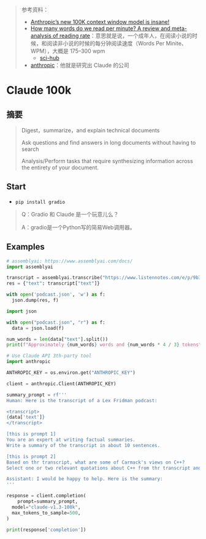 > 参考资料：
>
> - [Anthropic’s new 100K context window model is insane!](https://www.youtube.com/watch?v=2kFhloXz5_E&t=400s)
> - [How many words do we read per minute? A review and meta-analysis of reading rate](https://www.sciencedirect.com/science/article/abs/pii/S0749596X19300786)：意思就是说，一个成年人，在阅读小说的时候，和阅读非小说的时候的每分钟阅读速度（Words Per Minite、WPM），大概是 175–300 wpm
>   - [sci-hub](https://sci-hub.se/https://doi.org/10.1016/j.jml.2019.104047)
> - [anthropic](https://www.anthropic.com/)：他就是研究出 Claude 的公司

# Claude 100k

## 摘要

> Digest，summarize，and explain technical documents
>
> Ask questions and find answers in long documents without having to search
>
> Analysis/Perform tasks that require synthesizing information across the entirety of your document.



## Start

- ```
  pip install gradio
  ```

> Q：Gradio 和 Claude 是一个玩意儿么？
>
> A：gradio是一个Python写的简易Web调用器。

## Examples

```python
# assemblyai: https://www.assemblyai.com/docs/
import assemblyai

transcript = assemblyai.transcribe("https://www.listennotes.com/e/p/9b39e6d07c39452fa01af3e856a127eb/")
res = {"text": transcript["text"]}

with open('podcast.json', 'w') as f:
  json.dump(res, f)
```

```python
import json

with open("podcast.json", "r") as f:
  data = json.load(f)

num_words = len(data["text"].split())
print(f"Approximately {num_words} words and {num_words * 4 / 3} tokens")
```

```python
# Use Claude API 3th-party tool
import anthropic

ANTHROPIC_KEY = os.environ.get("ANTHROPIC_KEY")

client = anthropic.Client(ANTHROPIC_KEY)
```

```python
summary_prompt = rf'''
Human: Here is the transcript of a Lex Fridman podcast:

<transcript>
{data['text']}
</transcript>

[this is prompt 1]
You are an expert at writing factual summaries.
Write a summary of the transcript in about 10 sentences.

[this is prompt 2]
Based on thr transcript, what are some of Carmack's views on C++?
Select one or two relevant quotations about C++ from thr transcript and then explain Carmack's opinions.

Assistant: I would be happy to help. Here is the summary:
'''

response = client.completion(
	prompt=summary_prompt,
  model="claude-v1.3-100k",
  max_tokens_to_sample=500,
)

print(response['completion'])
```




